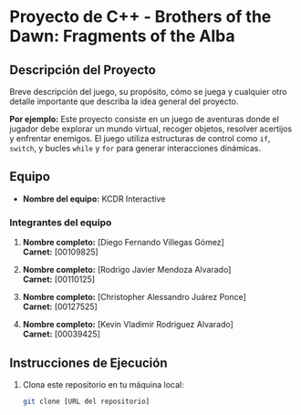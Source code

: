 # Proyecto de C++ - Brothers of the Dawn: Fragments of the Alba

## Descripción del Proyecto

Breve descripción del juego, su propósito, cómo se juega y cualquier otro detalle importante que describa la idea general del proyecto.

**Por ejemplo:**
Este proyecto consiste en un juego de aventuras donde el jugador debe explorar un mundo virtual, recoger objetos, resolver acertijos y enfrentar enemigos. El juego utiliza estructuras de control como `if`, `switch`, y bucles `while` y `for` para generar interacciones dinámicas.

## Equipo

- **Nombre del equipo:** KCDR Interactive

### Integrantes del equipo

1. **Nombre completo:** [Diego Fernando Villegas Gómez]  
   **Carnet:** [00109825]

2. **Nombre completo:** [Rodrigo Javier Mendoza Alvarado]  
   **Carnet:** [00110125]

3. **Nombre completo:** [Christopher Alessandro Juárez Ponce]  
   **Carnet:** [00127525]

3. **Nombre completo:** [Kevin Vladimir Rodriguez Alvarado]  
   **Carnet:** [00039425]

## Instrucciones de Ejecución

1. Clona este repositorio en tu máquina local:
   ```bash
   git clone [URL del repositorio]
